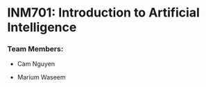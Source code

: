 # INM701: Introduction to Artificial Intelligence

### Team Members: 

- Cam Nguyen

- Marium Waseem 

